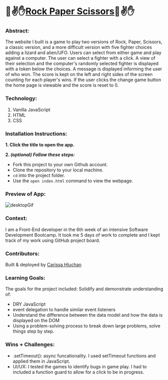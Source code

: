 # 👊✌️✋[Rock Paper Scissors](https://carissahluchan.github.io/rock-paper-scissors/)👊✌️✋

### Abstract:
[//]: <> (Briefly describe what you built and its features. What problem is the app solving? How does this application solve that problem?)
The website I built is a game to play two versions of Rock, Paper, Scissors, a classic version, and a more difficult version with five fighter choices adding a lizard and alien/UFO. Users can select from either game and play against a computer. The user can select a fighter with a click. A view of their selection and the computer's randomly selected fighter is displayed with a token below the choices. A message is displayed informing the user of who won. The score is kept on the left and right sides of the screen counting for each player's wins. If the user clicks the change game button the home page is viewable and the score is reset to 0.

### Technology:
1. Vanilla JavaScript
2. HTML
3. CSS

### Installation Instructions:
[//]: <> (What steps does a person have to take to get your app cloned down and running?)
**1. Click the title to open the app.**

**2. _(optional) Follow these steps:_**
- Fork this project to your own Github account.
- Clone the repository to your local machine.
- `cd` into the project folder.
- Use the `open index.html` command to view the webpage.

### Preview of App:
[//]: <> (Provide ONE gif or screenshot of your application - choose the "coolest" piece of functionality to show off.)
![desktopGif](./assets/RPS.gif)

### Context:
[//]: <> (Give some context for the project here. How long did you have to work on it? How far into the Turing program are you?)
I am a Front-End developer in the 6th week of an intensive Software Development Bootcamp. It took me 5 days of work to complete and I kept track of my work using GitHub project board.

### Contributors:
[//]: <> (Who worked on this application? Link to their GitHubs.)
Built & deployed by [Carissa Hluchan](https://github.com/CarissaHluchan)

### Learning Goals:
[//]: <> (What were the learning goals of this project? What tech did you work with?)
The goals for the project included:
Solidify and demonstrate understanding of:
- DRY JavaScript
- event delegation to handle similar event listeners
- Understand the difference between the data model and how the data is displayed on the DOM
- Using a problem-solving process to break down large problems, solve things step by step.

### Wins + Challenges:
[//]: <> (What are 2-3 wins you have from this project? What were some challenges you faced - and how did you get over them?)
- .setTimeout(): async funcationality. I used setTimeout functions and applied them in JavaScript. 
- UI/UX: I tested the games to identify bugs in game play. I had to included a function guard to allow for a click to be in progress. 
